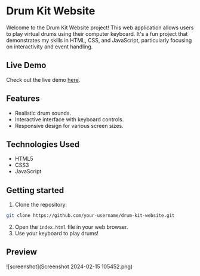 # Drum Kit Website

Welcome to the Drum Kit Website project! This web application allows users to play virtual drums using their computer keyboard. It's a fun project that demonstrates my skills in HTML, CSS, and JavaScript, particularly focusing on interactivity and event handling.

## Live Demo

Check out the live demo [here]( https://sojashivam.github.io/DRUM-KIT/).

## Features

- Realistic drum sounds.
- Interactive interface with keyboard controls.
- Responsive design for various screen sizes.

## Technologies Used

- HTML5
- CSS3
- JavaScript

## Getting started

1. Clone the repository: 
```bash
git clone https://github.com/your-username/drum-kit-website.git
```
2. Open the `index.html` file in your web browser.
3. Use your keyboard to play drums!

## Preview

![screenshot](Screenshot 2024-02-15 105452.png)




